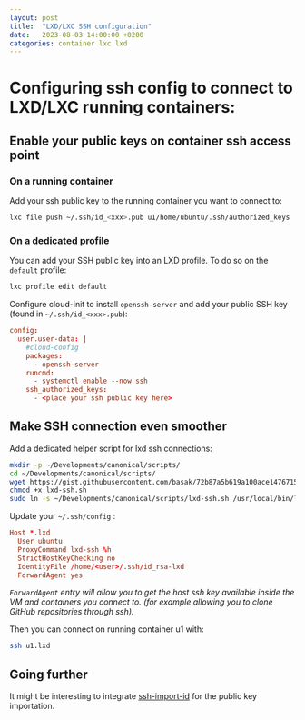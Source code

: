 ```yaml
---
layout: post
title:  "LXD/LXC SSH configuration"
date:   2023-08-03 14:00:00 +0200
categories: container lxc lxd
---
```


# Configuring ssh config to connect to LXD/LXC running containers:

## Enable your public keys on container ssh access point

### On a running container

Add your ssh public key to the running container you want to connect to:

```bash
lxc file push ~/.ssh/id_<xxx>.pub u1/home/ubuntu/.ssh/authorized_keys
```

### On a dedicated profile

You can add your SSH public key into an LXD profile. To do so on the `default` profile:

```bash
lxc profile edit default
```

Configure cloud-init to install `openssh-server` and add your public SSH key (found in `~/.ssh/id_<xxx>.pub`):

```conf
config:
  user.user-data: |
    #cloud-config
    packages:
      - openssh-server
    runcmd:
      - systemctl enable --now ssh
    ssh_authorized_keys:
      - <place your ssh public key here>
```

## Make SSH connection even smoother

Add a dedicated helper script for lxd ssh connections:

```bash
mkdir -p ~/Developments/canonical/scripts/
cd ~/Developments/canonical/scripts/
wget https://gist.githubusercontent.com/basak/72b87a5b619a100ace1476715bfc5b18/raw/d716f711a152a71d9a0eaae5fb932f83ff1c03d7/lxd-ssh.sh
chmod +x lxd-ssh.sh
sudo ln -s ~/Developments/canonical/scripts/lxd-ssh.sh /usr/local/bin/lxd-ssh
```

Update your `~/.ssh/config` :

```conf
Host *.lxd
  User ubuntu
  ProxyCommand lxd-ssh %h
  StrictHostKeyChecking no
  IdentityFile /home/<user>/.ssh/id_rsa-lxd
  ForwardAgent yes
``````

_`ForwardAgent` entry will allow you to get the host ssh key available inside the VM and containers you connect to. (for example allowing you to clone GitHub repositories through ssh)._

Then you can connect on running container u1 with:

```bash
ssh u1.lxd
```

## Going further

It might be interesting to integrate [ssh-import-id](https://github.com/dustinkirkland/ssh-import-id) for the public key importation.
